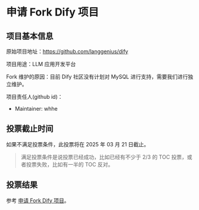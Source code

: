 # 申请 Fork Dify 项目

## 项目基本信息

原始项目地址：https://github.com/langgenius/dify

项目用途：LLM 应用开发平台

Fork 维护的原因：目前 Dify 社区没有计划对 MySQL 进行支持，需要我们进行独立维护。

项目责任人(github id)：

- Maintainer: whhe

## 投票截止时间

如果不满足投票条件，此投票将在 2025 年 03 月 21 日截止。

> 满足投票条件是说投票已经成功，比如已经有不少于 2/3 的 TOC 投票，或者投票失败，比如有一半的 TOC 反对。


## 投票结果

参考 [申请 Fork Dify 项目](https://github.com/oceanbase/community/pull/33)。
